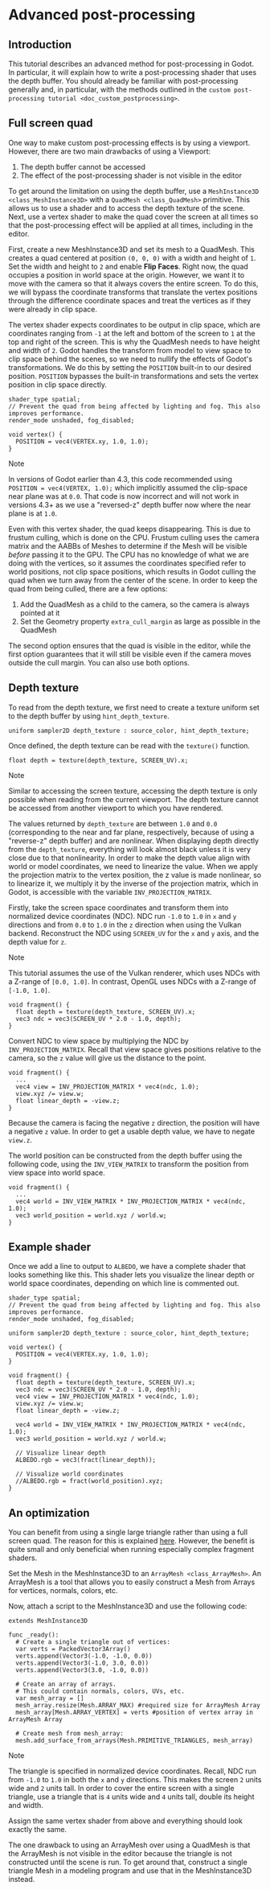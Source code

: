 # Advanced post-processing

## Introduction

This tutorial describes an advanced method for post-processing in Godot.
In particular, it will explain how to write a post-processing shader
that uses the depth buffer. You should already be familiar with
post-processing generally and, in particular, with the methods outlined
in the `custom post-processing tutorial <doc_custom_postprocessing>`.

## Full screen quad

One way to make custom post-processing effects is by using a viewport.
However, there are two main drawbacks of using a Viewport:

1.  The depth buffer cannot be accessed
2.  The effect of the post-processing shader is not visible in the
    editor

To get around the limitation on using the depth buffer, use a
`MeshInstance3D <class_MeshInstance3D>` with a
`QuadMesh <class_QuadMesh>` primitive. This allows us to use a shader
and to access the depth texture of the scene. Next, use a vertex shader
to make the quad cover the screen at all times so that the
post-processing effect will be applied at all times, including in the
editor.

First, create a new MeshInstance3D and set its mesh to a QuadMesh. This
creates a quad centered at position `(0, 0, 0)` with a width and height
of `1`. Set the width and height to `2` and enable **Flip Faces**. Right
now, the quad occupies a position in world space at the origin. However,
we want it to move with the camera so that it always covers the entire
screen. To do this, we will bypass the coordinate transforms that
translate the vertex positions through the difference coordinate spaces
and treat the vertices as if they were already in clip space.

The vertex shader expects coordinates to be output in clip space, which
are coordinates ranging from `-1` at the left and bottom of the screen
to `1` at the top and right of the screen. This is why the QuadMesh
needs to have height and width of `2`. Godot handles the transform from
model to view space to clip space behind the scenes, so we need to
nullify the effects of Godot's transformations. We do this by setting
the `POSITION` built-in to our desired position. `POSITION` bypasses the
built-in transformations and sets the vertex position in clip space
directly.

    shader_type spatial;
    // Prevent the quad from being affected by lighting and fog. This also improves performance.
    render_mode unshaded, fog_disabled;

    void vertex() {
      POSITION = vec4(VERTEX.xy, 1.0, 1.0);
    }

Note

In versions of Godot earlier than 4.3, this code recommended using
`POSITION = vec4(VERTEX, 1.0);` which implicitly assumed the clip-space
near plane was at `0.0`. That code is now incorrect and will not work in
versions 4.3+ as we use a "reversed-z" depth buffer now where the near
plane is at `1.0`.

Even with this vertex shader, the quad keeps disappearing. This is due
to frustum culling, which is done on the CPU. Frustum culling uses the
camera matrix and the AABBs of Meshes to determine if the Mesh will be
visible *before* passing it to the GPU. The CPU has no knowledge of what
we are doing with the vertices, so it assumes the coordinates specified
refer to world positions, not clip space positions, which results in
Godot culling the quad when we turn away from the center of the scene.
In order to keep the quad from being culled, there are a few options:

1.  Add the QuadMesh as a child to the camera, so the camera is always
    pointed at it
2.  Set the Geometry property `extra_cull_margin` as large as possible
    in the QuadMesh

The second option ensures that the quad is visible in the editor, while
the first option guarantees that it will still be visible even if the
camera moves outside the cull margin. You can also use both options.

## Depth texture

To read from the depth texture, we first need to create a texture
uniform set to the depth buffer by using `hint_depth_texture`.

    uniform sampler2D depth_texture : source_color, hint_depth_texture;

Once defined, the depth texture can be read with the `texture()`
function.

    float depth = texture(depth_texture, SCREEN_UV).x;

Note

Similar to accessing the screen texture, accessing the depth texture is
only possible when reading from the current viewport. The depth texture
cannot be accessed from another viewport to which you have rendered.

The values returned by `depth_texture` are between `1.0` and `0.0`
(corresponding to the near and far plane, respectively, because of using
a "reverse-z" depth buffer) and are nonlinear. When displaying depth
directly from the `depth_texture`, everything will look almost black
unless it is very close due to that nonlinearity. In order to make the
depth value align with world or model coordinates, we need to linearize
the value. When we apply the projection matrix to the vertex position,
the z value is made nonlinear, so to linearize it, we multiply it by the
inverse of the projection matrix, which in Godot, is accessible with the
variable `INV_PROJECTION_MATRIX`.

Firstly, take the screen space coordinates and transform them into
normalized device coordinates (NDC). NDC run `-1.0` to `1.0` in `x` and
`y` directions and from `0.0` to `1.0` in the `z` direction when using
the Vulkan backend. Reconstruct the NDC using `SCREEN_UV` for the `x`
and `y` axis, and the depth value for `z`.

Note

This tutorial assumes the use of the Vulkan renderer, which uses NDCs
with a Z-range of `[0.0, 1.0]`. In contrast, OpenGL uses NDCs with a
Z-range of `[-1.0, 1.0]`.

    void fragment() {
      float depth = texture(depth_texture, SCREEN_UV).x;
      vec3 ndc = vec3(SCREEN_UV * 2.0 - 1.0, depth);
    }

Convert NDC to view space by multiplying the NDC by
`INV_PROJECTION_MATRIX`. Recall that view space gives positions relative
to the camera, so the `z` value will give us the distance to the point.

    void fragment() {
      ...
      vec4 view = INV_PROJECTION_MATRIX * vec4(ndc, 1.0);
      view.xyz /= view.w;
      float linear_depth = -view.z;
    }

Because the camera is facing the negative `z` direction, the position
will have a negative `z` value. In order to get a usable depth value, we
have to negate `view.z`.

The world position can be constructed from the depth buffer using the
following code, using the `INV_VIEW_MATRIX` to transform the position
from view space into world space.

    void fragment() {
      ...
      vec4 world = INV_VIEW_MATRIX * INV_PROJECTION_MATRIX * vec4(ndc, 1.0);
      vec3 world_position = world.xyz / world.w;
    }

## Example shader

Once we add a line to output to `ALBEDO`, we have a complete shader that
looks something like this. This shader lets you visualize the linear
depth or world space coordinates, depending on which line is commented
out.

    shader_type spatial;
    // Prevent the quad from being affected by lighting and fog. This also improves performance.
    render_mode unshaded, fog_disabled;

    uniform sampler2D depth_texture : source_color, hint_depth_texture;

    void vertex() {
      POSITION = vec4(VERTEX.xy, 1.0, 1.0);
    }

    void fragment() {
      float depth = texture(depth_texture, SCREEN_UV).x;
      vec3 ndc = vec3(SCREEN_UV * 2.0 - 1.0, depth);
      vec4 view = INV_PROJECTION_MATRIX * vec4(ndc, 1.0);
      view.xyz /= view.w;
      float linear_depth = -view.z;

      vec4 world = INV_VIEW_MATRIX * INV_PROJECTION_MATRIX * vec4(ndc, 1.0);
      vec3 world_position = world.xyz / world.w;

      // Visualize linear depth
      ALBEDO.rgb = vec3(fract(linear_depth));

      // Visualize world coordinates
      //ALBEDO.rgb = fract(world_position).xyz;
    }

## An optimization

You can benefit from using a single large triangle rather than using a
full screen quad. The reason for this is explained
[here](https://michaldrobot.com/2014/04/01/gcn-execution-patterns-in-full-screen-passes).
However, the benefit is quite small and only beneficial when running
especially complex fragment shaders.

Set the Mesh in the MeshInstance3D to an `ArrayMesh <class_ArrayMesh>`.
An ArrayMesh is a tool that allows you to easily construct a Mesh from
Arrays for vertices, normals, colors, etc.

Now, attach a script to the MeshInstance3D and use the following code:

    extends MeshInstance3D

    func _ready():
      # Create a single triangle out of vertices:
      var verts = PackedVector3Array()
      verts.append(Vector3(-1.0, -1.0, 0.0))
      verts.append(Vector3(-1.0, 3.0, 0.0))
      verts.append(Vector3(3.0, -1.0, 0.0))

      # Create an array of arrays.
      # This could contain normals, colors, UVs, etc.
      var mesh_array = []
      mesh_array.resize(Mesh.ARRAY_MAX) #required size for ArrayMesh Array
      mesh_array[Mesh.ARRAY_VERTEX] = verts #position of vertex array in ArrayMesh Array

      # Create mesh from mesh_array:
      mesh.add_surface_from_arrays(Mesh.PRIMITIVE_TRIANGLES, mesh_array)

Note

The triangle is specified in normalized device coordinates. Recall, NDC
run from `-1.0` to `1.0` in both the `x` and `y` directions. This makes
the screen `2` units wide and `2` units tall. In order to cover the
entire screen with a single triangle, use a triangle that is `4` units
wide and `4` units tall, double its height and width.

Assign the same vertex shader from above and everything should look
exactly the same.

The one drawback to using an ArrayMesh over using a QuadMesh is that the
ArrayMesh is not visible in the editor because the triangle is not
constructed until the scene is run. To get around that, construct a
single triangle Mesh in a modeling program and use that in the
MeshInstance3D instead.
